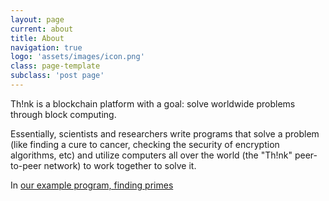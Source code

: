 ```yaml
---
layout: page
current: about
title: About
navigation: true
logo: 'assets/images/icon.png'
class: page-template
subclass: 'post page'
---
```


Th!nk is a blockchain platform with a goal: solve worldwide problems through block computing. 

Essentially, scientists and researchers write programs that solve a problem (like finding a cure to cancer, checking the security of encryption algorithms, etc) and utilize computers all over the world (the "Th!nk" peer-to-peer network) to work together to solve it.

In [our example program, finding primes]()

